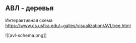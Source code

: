 ## АВЛ - деревья

Интерактивная схема https://www.cs.usfca.edu/~galles/visualization/AVLtree.html

![[avl-schema.png]]
